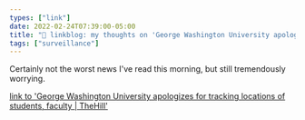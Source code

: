 ```yaml
---
types: ["link"]
date: 2022-02-24T07:39:00-05:00
title: "🔗 linkblog: my thoughts on 'George Washington University apologizes for tracking locations of students, faculty | TheHill'"
tags: ["surveillance"]
---
```

Certainly not the worst news I've read this morning, but still tremendously worrying.
 
[link to 'George Washington University apologizes for tracking locations of students, faculty | TheHill'](https://thehill.com/homenews/state-watch/594142-george-washington-university-apologizes-for-tracking-locations-of)
